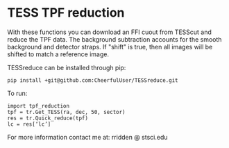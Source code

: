 # TESS TPF reduction

With these functions you can download an FFI cuout from TESScut and reduce the TPF data. The background subtraction accounts for the smooth background and
detector straps. If "shift" is true, then all images will be shifted to match a reference image. 

TESSreduce can be installed through pip:

`pip install +git@github.com:CheerfulUser/TESSreduce.git`

To run:
```
import tpf_reduction
tpf = tr.Get_TESS(ra, dec, 50, sector)
res = tr.Quick_reduce(tpf)
lc = res[‘lc’]
```



For more information contact me at: rridden @ stsci.edu
